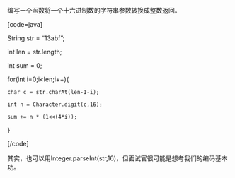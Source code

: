编写一个函数将一个十六进制数的字符串参数转换成整数返回。
[code=java]
String str = “13abf”;
int len = str.length;
int sum = 0;
for(int i=0;i<len;i++){
	char c = str.charAt(len-1-i);
	int n = Character.digit(c,16);
	sum += n * (1<<(4*i));	
} 
[/code]    
其实，也可以用Integer.parseInt(str,16)，但面试官很可能是想考我们的编码基本功。